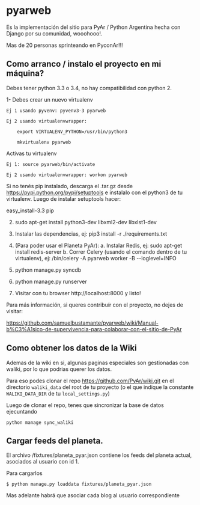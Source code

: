 pyarweb
=======
Es la implementación del sitio para PyAr / Python Argentina hecha con Django
por su comunidad, wooohooo!.

Mas de 20 personas sprinteando en PyconAr!!!


Como arranco / instalo el proyecto en mi máquina?
--------------------------------------------------

Debes tener python 3.3 o 3.4, no hay compatibilidad con python 2.

1- Debes crear un nuevo virtualenv

    Ej 1 usando pyvenv: pyvenv3-3 pyarweb

    Ej 2 usando virtualenvwrapper:

        export VIRTUALENV_PYTHON=/usr/bin/python3

        mkvirtualenv pyarweb

Activas tu virtualenv

    Ej 1: source pyarweb/bin/activate

    Ej 2 usando virtualenvwrapper: workon pyarweb

Si no tenés pip instalado, descarga el .tar.gz desde https://pypi.python.org/pypi/setuptools
e instalalo con el python3 de tu virtualenv. Luego de instalar setuptools hacer:

easy_install-3.3 pip

2. sudo apt-get install python3-dev libxml2-dev libxlst1-dev

3. Instalar las dependencias, ej: pip3 install -r ./requirements.txt

4. (Para poder usar el Planeta PyAr):
    a. Instalar Redis, ej: sudo apt-get install redis-server
    b. Correr Celery (usando el comando dentro de tu virtualenv), ej: /bin/celery -A pyarweb worker -B --loglevel=INFO

5. python manage.py syncdb

6. python manage.py runserver

7. Visitar con tu browser http://localhost:8000  y listo!

Para más información, si queres contribuír con el proyecto, no dejes de visitar:

https://github.com/samuelbustamante/pyarweb/wiki/Manual-b%C3%A1sico-de-supervivencia-para-colaborar-con-el-sitio-de-PyAr

## Como obtener los datos de la Wiki

Ademas de la wiki en si, algunas paginas especiales son gestionadas con waliki, por lo que podrias querer los datos.

Para eso podes clonar el repo https://github.com/PyAr/wiki.git en el directorio
`waliki_data` del root de tu proyecto (o el que indique la constante `WALIKI_DATA_DIR` de tu `local_settings.py`)

Luego de clonar el repo, tenes que sincronizar la base de datos ejecuntando

```
python manage sync_waliki
```

## Cargar feeds del planeta.

El archivo /fixtures/planeta_pyar.json contiene los feeds del planeta actual, asociados al usuario con id 1.

Para cargarlos

```
$ python manage.py loaddata fixtures/planeta_pyar.json
```

Mas adelante habrá que asociar cada blog al usuario correspondiente



